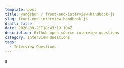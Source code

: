 ```yaml
---
template: post
title: yangshun / front-end-interview-handbook-js
slug: front-end-interview-handbook-js
draft: false
date: 2020-09-21T18:43:19.104Z
description: Github open source interview questions
category: Interview Questions
tags:
  - Interview Questions
---
```

a